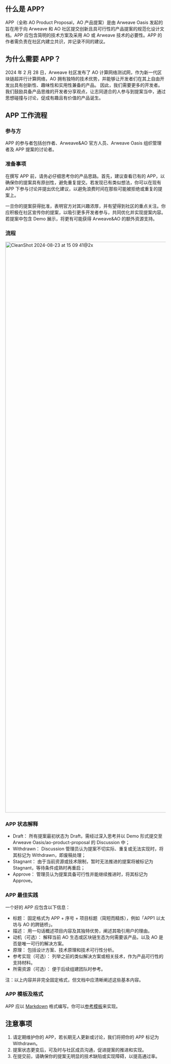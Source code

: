 ## 什么是 APP?
APP（全称 AO Product Proposal，AO 产品提案）是由 Arweave Oasis 发起的旨在用于向 Arweave 和 AO 社区提交创新且具可行性的产品提案的规范化设计文档。APP 应包含简明的技术方案及采用 AO 或 Arweave 技术的必要性。APP 的作者需负责在社区内建立共识，并记录不同的建议。

## 为什么需要 APP？
2024 年 2 月 28 日，Arweave 社区发布了 AO 计算网络测试网，作为新一代区块链超并行计算网络，AO 拥有独特的技术优势，并能够让开发者们在其上自由开发出具有创新性、趣味性和实用性兼备的产品。
因此，我们需要更多的开发者。我们鼓励具备产品思维的开发者分享观点，让志同道合的人参与到提案当中，通过思想碰撞与讨论，促成有趣且有价值的产品诞生。

## APP 工作流程
### 参与方
APP 的参与者包括创作者、Arweave&AO 官方人员、Arweave Oasis 组织管理者及 APP 提案的讨论者。

### 准备事项
在撰写 APP 前，请务必仔细思考你的产品思路。首先，建议查看已有的 APP，以确保你的提案具有原创性，避免重复提交。若发现已有类似想法，你可以在现有 APP 下参与讨论并提出优化建议，以避免浪费时间在那些可能被拒绝或重复的提案上。

一旦你的提案获得批准，表明官方对其兴趣浓厚，并有望得到社区的重点关注。你应积极在社区宣传你的提案，以吸引更多开发者参与，共同优化并实现提案内容。若提案中包含 Demo 展示，将更有可能获得 Arweave&AO 的额外资源支持。

### 流程
<img width="1794" alt="CleanShot 2024-08-23 at 15 09 41@2x" src="https://github.com/user-attachments/assets/bf20ebb2-33d7-420c-b5a9-e6cc35c96a22">

### APP 状态解释
* Draft： 所有提案最初状态为 Draft，需经过深入思考并以 Demo 形式提交至 Arweave Oasis/ao-product-proposal 的 Discussion 中；
* Withdrawn： Discussion 管理员认为提案不切实际、重复或无法实现时，将其标记为 Withdrawn，即废稿处理；
* Stagnant： 由于当前资源或技术限制，暂时无法推进的提案将被标记为 Stagnant，等待条件成熟时再重启；
* Approve： 管理员认为提案具备可行性并能继续推进时，将其标记为 Approve。

### APP 最佳实践
一个好的 APP 应包含以下信息：

* 标题： 固定格式为 APP + 序号 + 项目标题（简短而精炼），例如「APP1 以太坊与 AO 的跨链桥」。
* 描述： 用一句话概述项目内容及其独特优势，阐述其吸引用户的理由。
* 动机（可选）： 解释当前 AO 生态或区块链生态为何需要该产品，以及 AO 是否是唯一可行的解决方案。
* 原理： 包括设计方案、技术原理和技术可行性分析。
* 参考实现（可选）： 列举之前的类似解决方案或相关技术，作为产品可行性的支持材料。
* 所需资源（可选）： 便于后续组建团队时参考。

注：以上内容并非完全固定格式，但文档中应清晰阐述这些基本内容。

### APP 模板及格式
APP 应以 [Markdown](https://github.com/adam-p/markdown-here/wiki/Markdown-Cheatsheet) 格式编写。你可以[参考模板](https://github.com/ArweaveOasis/ao-product-proposal/blob/main/app-template.md)来实现。

## 注意事项
1. 请定期维护你的 APP，若长期无人更新或讨论，我们将把你的 APP 标记为 Withdrawn。
2. 提案状态更变后，可及时与社区成员沟通，促进提案的推进和实现。
3. 在提交前，请确保你的提案无明显的技术缺陷或实现障碍，以提高通过率。

